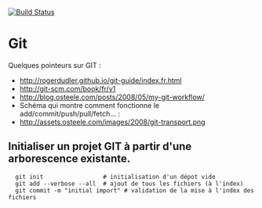 [![Build Status](https://travis-ci.org/lmazardo/bataille_navale.svg?branch=master)](https://travis-ci.org/lmazardo/bataille_navale)


Git
====
Quelques pointeurs sur GIT :
 * http://rogerdudler.github.io/git-guide/index.fr.html
 * http://git-scm.com/book/fr/v1
 * http://blog.osteele.com/posts/2008/05/my-git-workflow/
 * Schéma qui montre comment fonctionne le add/commit/push/pull/fetch... :
 * http://assets.osteele.com/images/2008/git-transport.png


Initialiser un projet GIT à partir d'une arborescence existante.
----------------------------------------------------------------
```
  git init                 # initialisation d'un dépot vide
  git add --verbose --all  # ajout de tous les fichiers (à l'index)
  git commit -m "initial import" # validation de la mise à l'index des fichiers
```
